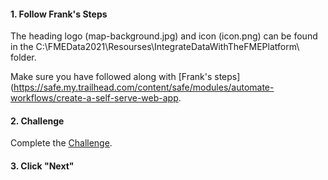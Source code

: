 
<head><base target="_blank"> </head>

#### 1. Follow Frank's Steps

The heading logo (map-background.jpg) and icon (icon.png) can be found in the  C:\FMEData2021\Resourses\IntegrateDataWithTheFMEPlatform\ folder.

Make sure you have followed along with [Frank's steps](https://safe.my.trailhead.com/content/safe/modules/automate-workflows/create-a-self-serve-web-app.

#### 2. Challenge
Complete the [Challenge](https://safe.my.trailhead.com/content/safe/modules/automate-workflows/create-a-self-serve-web-app#challenge).

#### 3. Click "Next"
